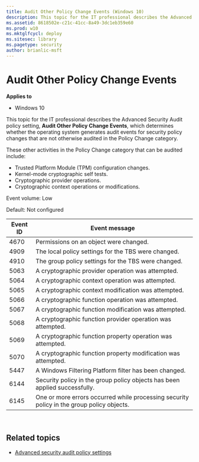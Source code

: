 ```yaml
---
title: Audit Other Policy Change Events (Windows 10)
description: This topic for the IT professional describes the Advanced Security Audit policy setting, Audit Other Policy Change Events, which determines whether the operating system generates audit events for security policy changes that are not otherwise audited in the Policy Change category.
ms.assetid: 8618502e-c21c-41cc-8a49-3dc1eb359e60
ms.prod: w10
ms.mktglfcycl: deploy
ms.sitesec: library
ms.pagetype: security
author: brianlic-msft
---
```


# Audit Other Policy Change Events

**Applies to**
-   Windows 10

This topic for the IT professional describes the Advanced Security Audit policy setting, **Audit Other Policy Change Events**, which determines whether the operating system generates audit events for security policy changes that are not otherwise audited in the Policy Change category.

These other activities in the Policy Change category that can be audited include:

-   Trusted Platform Module (TPM) configuration changes.
-   Kernel-mode cryptographic self tests.
-   Cryptographic provider operations.
-   Cryptographic context operations or modifications.

Event volume: Low

Default: Not configured

| Event ID | Event message |
| - | - |
| 4670 | Permissions on an object were changed. | 
| 4909 | The local policy settings for the TBS were changed. | 
| 4910 | The group policy settings for the TBS were changed. |
| 5063 | A cryptographic provider operation was attempted. |
| 5064 | A cryptographic context operation was attempted. |
| 5065 | A cryptographic context modification was attempted. | 
| 5066 | A cryptographic function operation was attempted. |
| 5067 | A cryptographic function modification was attempted. | 
| 5068 | A cryptographic function provider operation was attempted. | 
| 5069 | A cryptographic function property operation was attempted. |
| 5070 | A cryptographic function property modification was attempted. | 
| 5447 | A Windows Filtering Platform filter has been changed. |
| 6144 | Security policy in the group policy objects has been applied successfully. | 
| 6145 | One or more errors occurred while processing security policy in the group policy objects. | 
 
## Related topics

- [Advanced security audit policy settings](advanced-security-audit-policy-settings.md)
 
 
